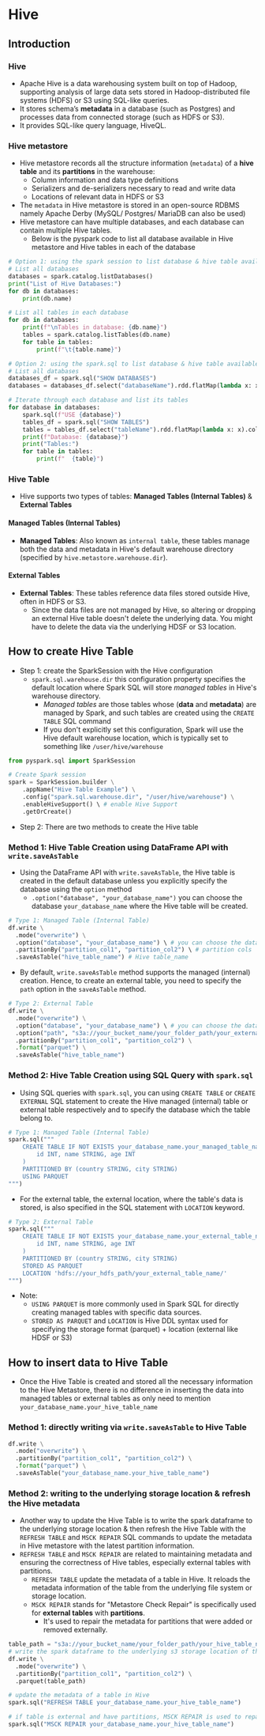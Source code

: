 # Hive

## Introduction

### Hive

- Apache Hive is a data warehousing system built on top of Hadoop, supporting analysis of large data sets stored in Hadoop-distributed file systems (HDFS) or S3 using SQL-like queries.
- It stores schema’s **metadata** in a database (such as Postgres) and processes data from connected storage (such as HDFS or S3).
- It provides SQL-like query language, HiveQL.

### Hive metastore

- Hive metastore records all the structure information (`metadata`) of a **hive table** and its **partitions** in the warehouse:
  - Column information and data type definitions
  - Serializers and de-serializers necessary to read and write data
  - Locations of relevant data in HDFS or S3
- The `metadata` in Hive metastore is stored in an open-source RDBMS namely Apache Derby (MySQL/ Postgres/ MariaDB can also be used)
- Hive metastore can have multiple databases, and each database can contain multiple Hive tables.
  - Below is the pyspark code to list all database available in Hive metastore and Hive tables in each of the database

```Python
# Option 1: using the spark session to list database & hive table available in Hive metastore
# List all databases
databases = spark.catalog.listDatabases()
print("List of Hive Databases:")
for db in databases:
    print(db.name)

# List all tables in each database
for db in databases:
    print(f"\nTables in database: {db.name}")
    tables = spark.catalog.listTables(db.name)
    for table in tables:
        print(f"\t{table.name}")
```

```Python
# Option 2: using the spark.sql to list database & hive table available in Hive metastore
# List all databases
databases_df = spark.sql("SHOW DATABASES")
databases = databases_df.select("databaseName").rdd.flatMap(lambda x: x).collect() # flatten the databases to a list

# Iterate through each database and list its tables
for database in databases:
    spark.sql(f"USE {database}")
    tables_df = spark.sql("SHOW TABLES")
    tables = tables_df.select("tableName").rdd.flatMap(lambda x: x).collect()
    print(f"Database: {database}")
    print("Tables:")
    for table in tables:
        print(f"  {table}")
```

### Hive Table

- Hive supports two types of tables: **Managed Tables (Internal Tables)** & **External Tables**

#### Managed Tables (Internal Tables)

- **Managed Tables**: Also known as `internal table`, these tables manage both the data and metadata in Hive's default warehouse directory (specified by `hive.metastore.warehouse.dir`).

#### External Tables

- **External Tables**: These tables reference data files stored outside Hive, often in HDFS or S3.
  - Since the data files are not managed by Hive, so altering or dropping an external Hive table doesn't delete the underlying data. You might have to delete the data via the underlying HDSF or S3 location.

## How to create Hive Table

- Step 1: create the SparkSession with the Hive configuration
  - `spark.sql.warehouse.dir` this configuration property specifies the default location where Spark SQL will store _managed tables_ in Hive's warehouse directory.
    - _Managed tables_ are those tables whose (**data** and **metadata**) are managed by Spark, and such tables are created using the `CREATE TABLE` SQL command
    - If you don't explicitly set this configuration, Spark will use the Hive default warehouse location, which is typically set to something like `/user/hive/warehouse`

```Python
from pyspark.sql import SparkSession

# Create Spark session
spark = SparkSession.builder \
    .appName("Hive Table Example") \
    .config("spark.sql.warehouse.dir", "/user/hive/warehouse") \
    .enableHiveSupport() \ # enable Hive Support
    .getOrCreate()
```

- Step 2: There are two methods to create the Hive table

### Method 1: Hive Table Creation using DataFrame API with `write.saveAsTable`

- Using the DataFrame API with `write.saveAsTable`, the Hive table is created in the default database unless you explicitly specify the database using the `option` method
  - `.option("database", "your_database_name")` you can choose the database `your_database_name` where the Hive table will be created.

```Python
# Type 1: Managed Table (Internal Table)
df.write \
  .mode("overwrite") \
  .option("database", "your_database_name") \ # you can choose the database `your_database_name` where the Hive table will be created.
  .partitionBy("partition_col1", "partition_col2") \ # partition cols
  .saveAsTable("hive_table_name") # Hive table_name
```

- By default, `write.saveAsTable` method supports the managed (internal) creation. Hence, to create an external table, you need to specify the `path` option in the `saveAsTable` method.

```Python
# Type 2: External Table
df.write \
  .mode("overwrite") \
  .option("database", "your_database_name") \ # you can choose the database `your_database_name` where the Hive table will be created.
  .option("path", "s3a://your_bucket_name/your_folder_path/your_external_table_name") \ # specifies the Amazon S3 path where the data for the external table will be stored
  .partitionBy("partition_col1", "partition_col2") \
  .format("parquet") \
  .saveAsTable("hive_table_name")
```

### Method 2: Hive Table Creation using SQL Query with `spark.sql`

- Using SQL queries with `spark.sql`, you can using `CREATE TABLE` or `CREATE EXTERNAL` SQL statement to create the Hive managed (internal) table or external table respectively and to specify the database which the table belong to.

```Python
# Type 1: Managed Table (Internal Table)
spark.sql("""
    CREATE TABLE IF NOT EXISTS your_database_name.your_managed_table_name (
        id INT, name STRING, age INT
    )
    PARTITIONED BY (country STRING, city STRING)
    USING PARQUET
""")
```

- For the external table, the external location, where the table's data is stored, is also specified in the SQL statement with `LOCATION` keyword.

```Python
# Type 2: External Table
spark.sql("""
    CREATE TABLE IF NOT EXISTS your_database_name.your_external_table_name (
        id INT, name STRING, age INT
    )
    PARTITIONED BY (country STRING, city STRING)
    STORED AS PARQUET
    LOCATION 'hdfs://your_hdfs_path/your_external_table_name/'
""")
```

- Note:
  - `USING PARQUET` is more commonly used in Spark SQL for directly creating managed tables with specific data sources.
  - `STORED AS PARQUET` and `LOCATION` is Hive DDL syntax used for specifying the storage format (parquet) + location (external like HDSF or S3)

## How to insert data to Hive Table

- Once the Hive Table is created and stored all the necessary information to the Hive Metastore, there is no difference in inserting the data into managed tables or external tables as only need to mention `your_database_name.your_hive_table_name`

### Method 1: directly writing via `write.saveAsTable` to Hive Table

```Python
df.write \
  .mode("overwrite") \
  .partitionBy("partition_col1", "partition_col2") \
  .format("parquet") \
  .saveAsTable("your_database_name.your_hive_table_name")
```

### Method 2: writing to the underlying storage location & refresh the Hive metadata

- Another way to update the Hive Table is to write the spark dataframe to the underlying storage location & then refresh the Hive Table with the `REFRESH TABLE` and `MSCK REPAIR` SQL commands to update the metadata in Hive metastore with the latest partition information.
- `REFRESH TABLE` and `MSCK REPAIR` are related to maintaining metadata and ensuring the correctness of Hive tables, especially external tables with partitions.
  - `REFRESH TABLE` update the metadata of a table in Hive. It reloads the metadata information of the table from the underlying file system or storage location.
  - `MSCK REPAIR` stands for "Metastore Check Repair" is specifically used for **external tables** with **partitions**.
    - It's used to repair the metadata for partitions that were added or removed externally.

```Python
table_path = "s3a://your_bucket_name/your_folder_path/your_hive_table_name"
# write the spark dataframe to the underlying s3 storage location of the hive table "your_hive_table_name"
df.write \
  .mode("overwrite") \
  .partitionBy("partition_col1", "partition_col2") \
  .parquet(table_path)

# update the metadata of a table in Hive
spark.sql("REFRESH TABLE your_database_name.your_hive_table_name")

# if table is external and have partitions, MSCK REPAIR is used to repair the metadata for partitions that were added or removed externally.
spark.sql("MSCK REPAIR your_database_name.your_hive_table_name")
```

